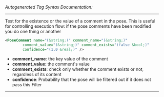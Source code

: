 _Autogenerated Tag Syntax Documentation:_

---
Test for the existence or the value of a comment in the pose. This is useful for controlling execution flow: if the pose comments have been modified you do one thing or another

```xml
<PoseComment name="(&string;)" comment_name="(&string;)"
        comment_value="(&string;)" comment_exists="(false &bool;)"
        confidence="(1.0 &real;)" />
```

-   **comment_name**: the key value of the comment
-   **comment_value**: the comment's value
-   **comment_exists**: check only whether the comment exists or not, regardless of its content
-   **confidence**: Probability that the pose will be filtered out if it does not pass this Filter

---
